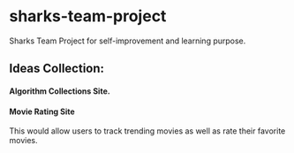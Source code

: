 # sharks-team-project

Sharks Team Project for self-improvement and learning purpose.

## Ideas Collection:

#### Algorithm Collections Site.

#### Movie Rating Site
This would allow users to track trending movies as well as rate their favorite movies.
